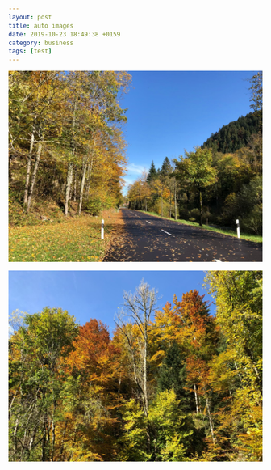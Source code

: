 ```yaml
---
layout: post
title: auto images
date: 2019-10-23 18:49:38 +0159
category: business
tags: [test]
---
```




![PostIm](/assets/images/IMG_9555.jpeg)

![PostIm](/assets/images/IMG_9554.jpeg)


